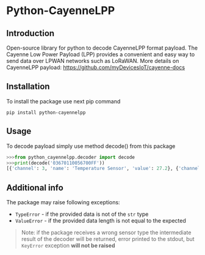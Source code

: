 # Python-CayenneLPP
## Introduction
Open-source library for python to decode CayenneLPP format payload.
The Cayenne Low Power Payload (LPP) provides a convenient and easy way to send data over LPWAN networks such as LoRaWAN.
More details on CayenneLPP payload: https://github.com/myDevicesIoT/cayenne-docs

## Installation

To install the package use next pip command

`pip install python-cayennelpp`

## Usage
To decode payload simply use method decode() from this package

```python
>>>from python_cayennelpp.decoder import decode
>>>print(decode('03670110056700FF'))
[{'channel': 3, 'name': 'Temperature Sensor', 'value': 27.2}, {'channel': 5, 'name': 'Temperature Sensor', 'value': 25.5}]
```
## Additional info
The package may raise following exceptions:
- `TypeError` - if the provided data is not of the `str` type
- `ValueError` - if the provided data length is not equal to the expected

> Note: if the package receives a wrong sensor type the intermediate result of the decoder will be returned, error printed to the stdout, but `KeyError` exception **will not be raised**
